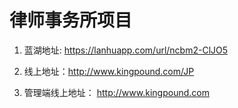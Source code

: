 # 律师事务所项目

1. 蓝湖地址: https://lanhuapp.com/url/ncbm2-ClJO5

2. 线上地址：http://www.kingpound.com/JP

3. 管理端线上地址： http://www.kingpound.com
